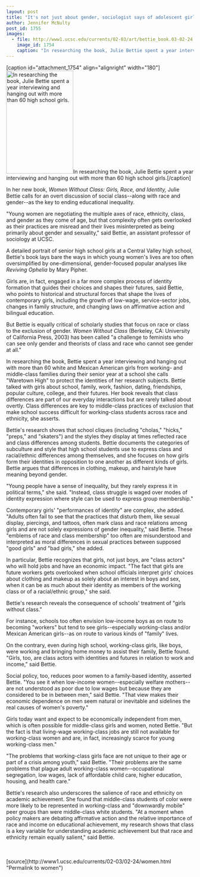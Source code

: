 ```yaml
---
layout: post
title: "It's not just about gender, sociologist says of adolescent girls"
author: Jennifer McNulty
post_id: 1755
images:
  - file: http://www1.ucsc.edu/currents/02-03/art/bettie_book.03-02-24.180.jpg
    image_id: 1754
    caption: "In researching the book, Julie Bettie spent a year interviewing and hanging out with more than 60 high school girls."
---
```


[caption id="attachment_1754" align="alignright" width="180"]<a href="http://localhost/mysite/wp-content/uploads/2003/02/bettie_book.03-02-24.180.jpg"><img class="size-full wp-image-1754" src="http://localhost/mysite/wp-content/uploads/2003/02/bettie_book.03-02-24.180.jpg" alt="In researching the book, Julie Bettie spent a year interviewing and hanging out with more than 60 high school girls." width="180" height="276" /></a>In researching the book, Julie Bettie spent a year interviewing and hanging out with more than 60 high school girls.[/caption]
<p>
  In her new book, <i>Women Without Class: Girls, Race, and Identity,</i> Julie Bettie calls for an overt discussion of social class--along with race and gender--as the key to ending educational inequality.
</p>
<p>
  "Young women are negotiating the multiple axes of race, ethnicity, class, and gender as they come of age, but that complexity often gets overlooked as their practices are misread and their lives misinterpreted as being primarily about gender and sexuality," said Bettie, an assistant professor of sociology at UCSC.<br>
</p>
<p>
  A detailed portrait of senior high school girls at a Central Valley high school, Bettie's book lays bare the ways in which young women's lives are too often oversimplified by one-dimensional, gender-focused popular analyses like <i>Reviving Ophelia</i> by Mary Pipher.<br>
</p>
<p>
  Girls are, in fact, engaged in a far more complex process of identity formation that guides their choices and shapes their futures, said Bettie, who points to historical and structural forces that shape the lives of contemporary girls, including the growth of low-wage, service-sector jobs, changes in family structure, and changing laws on affirmative action and bilingual education.<br>
</p>
<p>
  But Bettie is equally critical of scholarly studies that focus on race or class to the exclusion of gender. <i>Women Without Class</i> (Berkeley, CA: University of California Press, 2003) has been called "a challenge to feminists who can see only gender and theorists of class and race who cannot see gender at all."<br>
</p>
<p>
  In researching the book, Bettie spent a year interviewing and hanging out with more than 60 white and Mexican American girls from working- and middle-class families during their senior year at a school she calls "Waretown High" to protect the identities of her research subjects. Bettie talked with girls about school, family, work, fashion, dating, friendships, popular culture, college, and their futures. Her book reveals that class differences are part of our everyday interactions but are rarely talked about overtly. Class differences are key to middle-class practices of exclusion that make school success difficult for working-class students across race and ethnicity, she asserts.<br>
</p>
<p>
  Bettie's research shows that school cliques (including "cholas," "hicks," "preps," and "skaters") and the styles they display at times reflected race and class differences among students. Bettie documents the categories of subculture and style that high school students use to express class and racial/ethnic differences among themselves, and she focuses on how girls form their identities in opposition to one another as different kinds of girls. Bettie argues that differences in clothing, makeup, and hairstyle have meaning beyond gender.<br>
</p>
<p>
  "Young people have a sense of inequality, but they rarely express it in political terms," she said. "Instead, class struggle is waged over modes of identity expression where style can be used to express group membership."<br>
</p>
<p>
  Contemporary girls' "performances of identity" are complex, she added. "Adults often fail to see that the practices that disturb them, like sexual display, piercings, and tattoos, often mark class and race relations among girls and are not solely expressions of gender inequality," said Bettie. These "emblems of race and class membership" too often are misunderstood and interpreted as moral differences in sexual practices between supposed "good girls" and "bad girls," she added.<br>
</p>
<p>
  In particular, Bettie recognizes that girls, not just boys, are "class actors" who will hold jobs and have an economic impact. "The fact that girls are future workers gets overlooked when school officials interpret girls' choices about clothing and makeup as solely about an interest in boys and sex, when it can be as much about their identity as members of the working class or of a racial/ethnic group," she said.<br>
</p>
<p>
  Bettie's research reveals the consequence of schools' treatment of "girls without class."
</p>
<p>
  For instance, schools too often envision low-income boys as on route to becoming "workers" but tend to see girls--especially working-class and/or Mexican American girls--as on route to various kinds of "family" lives.<br>
</p>
<p>
  On the contrary, even during high school, working-class girls, like boys, were working and bringing home money to assist their family, Bettie found. "Girls, too, are class actors with identities and futures in relation to work and income," said Bettie.<br>
</p>
<p>
  Social policy, too, reduces poor women to a family-based identity, asserted Bettie. "You see it when low-income women--especially welfare mothers--are not understood as poor due to low wages but because they are considered to be in between men," said Bettie. "That view makes their economic dependence on men seem natural or inevitable and sidelines the real causes of women's poverty."<br>
</p>
<p>
  Girls today want and expect to be economically independent from men, which is often possible for middle-class girls and women, noted Bettie. "But the fact is that living-wage working-class jobs are still not available for working-class women and are, in fact, increasingly scarce for young working-class men."<br>
</p>
<p>
  "The problems that working-class girls face are not unique to their age or part of a crisis among youth," said Bettie. "Their problems are the same problems that plague adult working-class women--occupational segregation, low wages, lack of affordable child care, higher education, housing, and health care."<br>
</p>
<p>
  Bettie's research also underscores the salience of race and ethnicity on academic achievement. She found that middle-class students of color were more likely to be represented in working-class and "downwardly mobile" peer groups than were middle-class white students. "At a moment when policy makers are debating affirmative action and the relative importance of race and income on educational achievement, my research shows that class is a key variable for understanding academic achievement but that race and ethnicity remain equally salient," said Bettie.<br>
  <br>
  <br>

</p>
<p>

</p>
[source](http://www1.ucsc.edu/currents/02-03/02-24/women.html "Permalink to women")
